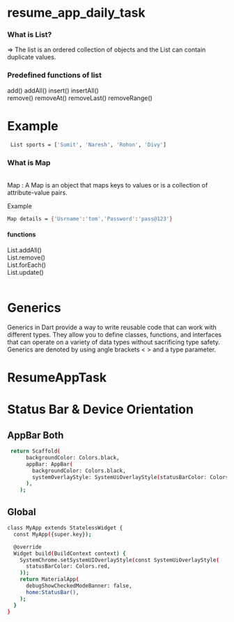 # resume_app_daily_task
 <h3>What is List?</h3>

=> The list is an ordered collection of objects and the List can contain duplicate values. 

 <h3>Predefined functions of list</h3>
add()
addAll()
insert()
insertAll()
<br>
remove()
removeAt()
removeLast()
removeRange()

# Example

```bash
 List sports = ['Sumit', 'Naresh', 'Rohon', 'Divy']
```
<h3>What is Map</h3><br>
Map :  A Map is an object that maps keys to values or is a collection of attribute-value pairs.

Example

```bash
Map details = {'Usrname':'tom','Password':'pass@123'}
```

<h4>functions</h4>
List.addAll()<br>
List.remove()<br>
List.forEach()<br>
List.update()<br><br>



# Generics

Generics in Dart provide a way to write reusable code that can work with different types. They allow you to define classes, functions, and interfaces that can operate on a variety of data types without sacrificing type safety. Generics are denoted by using angle brackets < > and a type parameter.
# ResumeAppTask
# Status Bar & Device Orientation
## AppBar Both
```bash
 return Scaffold(
      backgroundColor: Colors.black,
      appBar: AppBar(
        backgroundColor: Colors.black,
        systemOverlayStyle: SystemUiOverlayStyle(statusBarColor: Colors.green),
      ),
    );
```
## Global 
```bash
class MyApp extends StatelessWidget {
  const MyApp({super.key});

  @override
  Widget build(BuildContext context) {
    SystemChrome.setSystemUIOverlayStyle(const SystemUiOverlayStyle(
      statusBarColor: Colors.red,
    ));
    return MaterialApp(
      debugShowCheckedModeBanner: false,
      home:StatusBar(),
    );
  }
}
```
